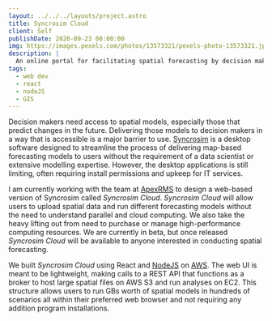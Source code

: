 ```yaml
---
layout: ../../../layouts/project.astro
title: Syncrosim Cloud
client: Self
publishDate: 2020-09-23 00:00:00
img: https://images.pexels.com/photos/13573321/pexels-photo-13573321.jpeg?auto=compress&cs=tinysrgb&w=1260&h=750&dpr=1
description: |
  An online portal for facilitating spatial forecasting by decision makers.
tags:
  - web dev
  - react
  - nodeJS
  - GIS
---
```


Decision makers need access to spatial models, especially those that predict changes in the future. Delivering those models to decision makers in a way that is accessible is a major barrier to use. [Syncrosim](https://syncrosim.com/) is a desktop software designed to streamline the process of delivering map-based forecasting models to users without the requirement of a data scientist or extensive modelling expertise. However, the desktop applications is still limiting, often requiring install permissions and upkeep for IT services.

I am currently working with the team at [ApexRMS](https://apexrms.com/) to design a web-based version of Syncrosim called _Syncrosim Cloud_. _Syncrosim Cloud_ will allow users to upload spatial data and run different forecasting models without the need to understand parallel and cloud computing. We also take the heavy lifting out from need to purchase or manage high-performance computing resources. We are currently in beta, but once released _Syncrosim Cloud_ will be available to anyone interested in conducting spatial forecasting.

We built _Syncrosim Cloud_ using React and [NodeJS](https://nodejs.org/) on [AWS](https://aws.amazon.com/). The web UI is meant to be lightweight, making calls to a REST API that functions as a broker to host large spatial files on AWS S3 and run analyses on EC2. This structure allows users to run GBs worth of spatial models in hundreds of scenarios all within their preferred web browser and not requiring any addition program installations.
